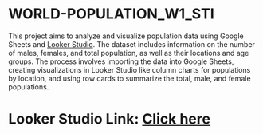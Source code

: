 # WORLD-POPULATION_W1_STI

This project aims to analyze and visualize population data using Google Sheets and [Looker Studio](https://lookerstudio.google.com/reporting/8a999b8a-716f-4155-9737-bb22e829b4e3). The dataset includes information on the number of males, females, and total population, as well as their locations and age groups. The process involves importing the data into Google Sheets, creating visualizations in Looker Studio like column charts for populations by location, and using row cards to summarize the total, male, and female populations. 
# Looker Studio Link: [Click here](https://lookerstudio.google.com/reporting/8a999b8a-716f-4155-9737-bb22e829b4e3)
